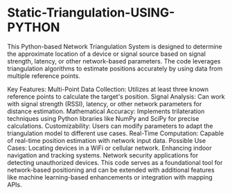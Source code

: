 # Static-Triangulation-USING-PYTHON
This Python-based Network Triangulation System is designed to determine the approximate location of a device or signal source based on signal strength, latency, or other network-based parameters. The code leverages triangulation algorithms to estimate positions accurately by using data from multiple reference points.

Key Features:
Multi-Point Data Collection: Utilizes at least three known reference points to calculate the target's position.
Signal Analysis: Can work with signal strength (RSSI), latency, or other network parameters for distance estimation.
Mathematical Accuracy: Implements trilateration techniques using Python libraries like NumPy and SciPy for precise calculations.
Customizability: Users can modify parameters to adapt the triangulation model to different use cases.
Real-Time Computation: Capable of real-time position estimation with network input data.
Possible Use Cases:
Locating devices in a WiFi or cellular network.
Enhancing indoor navigation and tracking systems.
Network security applications for detecting unauthorized devices.
This code serves as a foundational tool for network-based positioning and can be extended with additional features like machine learning-based enhancements or integration with mapping APIs.
